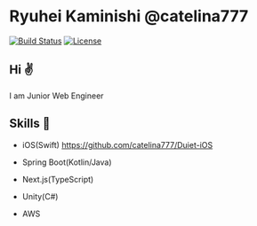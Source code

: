 # Ryuhei Kaminishi @catelina777

[![Build Status](http://img.shields.io/travis/badges/badgerbadgerbadger.svg?style=flat-square)](https://travis-ci.org/badges/badgerbadgerbadger) [![License](http://img.shields.io/:license-mit-blue.svg?style=flat-square)](http://badges.mit-license.org)

## Hi ✌️

I am Junior Web Engineer

## Skills 💪

- iOS(Swift) https://github.com/catelina777/Duiet-iOS

- Spring Boot(Kotlin/Java)

- Next.js(TypeScript)

- Unity(C#)

- AWS
